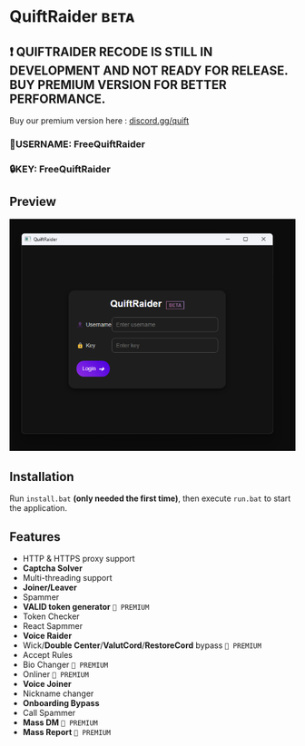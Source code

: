 # QuiftRaider ʙᴇᴛᴀ
## ❗ QUIFTRAIDER RECODE IS STILL IN DEVELOPMENT AND NOT READY FOR RELEASE. BUY PREMIUM VERSION FOR BETTER PERFORMANCE.
Buy our premium version here : [discord.gg/quift](https://discord.gg/quift) 
### 👤USERNAME: FreeQuiftRaider
### 🔒KEY: FreeQuiftRaider

## Preview
<p align="center">
  <img src="https://raw.githubusercontent.com/QuiftNetwork/QuiftRaider/refs/heads/main/image.png" alt="Preview of QuiftRaider">
</p>

## Installation
Run `install.bat` **(only needed the first time)**, then execute `run.bat` to start the application.

## Features
- HTTP & HTTPS proxy support
- **Captcha Solver**
- Multi-threading support
- **Joiner/Leaver**
- Spammer
- **VALID token generator** `👑 PREMIUM`
- Token Checker
- React Sapmmer
- **Voice Raider**
- Wick/**Double Center**/**ValutCord**/**RestoreCord** bypass `👑 PREMIUM`
- Accept Rules
- Bio Changer `👑 PREMIUM`
- Onliner `👑 PREMIUM`
- **Voice Joiner**
- Nickname changer
- **Onboarding Bypass**
- Call Spammer
- **Mass DM** `👑 PREMIUM`
- **Mass Report** `👑 PREMIUM`
